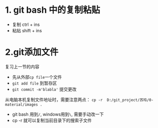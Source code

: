 # 1. git bash 中的复制粘贴
* 复制 ctrl + ins
* 粘贴 shift + ins

# 2.git添加文件
复习上一节的内容
 * 先从外部`cp file`一个文件
 * `git add file` 到暂存区
 * `git commit -m'blabla'` 提交更改

从电脑本机复制文件地址时，需要注意两点：
`cp -r  D:/git_project/苏玲/0-material/images . `

* git bash 用到`/`, windows用到`\`, 需要手动改一下
* cp -r 就可以复制当前目录下的搜索子文件

